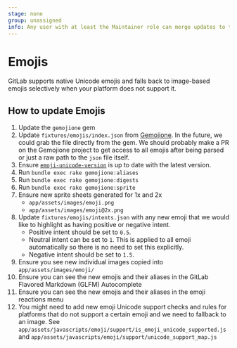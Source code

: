 ```yaml
---
stage: none
group: unassigned
info: Any user with at least the Maintainer role can merge updates to this content. For details, see https://docs.gitlab.com/ee/development/development_processes.html#development-guidelines-review.
---
```


# Emojis

GitLab supports native Unicode emojis and falls back to image-based emojis selectively
when your platform does not support it.

## How to update Emojis

1. Update the `gemojione` gem
1. Update `fixtures/emojis/index.json` from [Gemojione](https://github.com/bonusly/gemojione/blob/master/config/index.json).
   In the future, we could grab the file directly from the gem.
   We should probably make a PR on the Gemojione project to get access to
   all emojis after being parsed or just a raw path to the `json` file itself.
1. Ensure [`emoji-unicode-version`](https://www.npmjs.com/package/emoji-unicode-version)
   is up to date with the latest version.
1. Run `bundle exec rake gemojione:aliases`
1. Run `bundle exec rake gemojione:digests`
1. Run `bundle exec rake gemojione:sprite`
1. Ensure new sprite sheets generated for 1x and 2x
   - `app/assets/images/emoji.png`
   - `app/assets/images/emoji@2x.png`
1. Update `fixtures/emojis/intents.json` with any new emoji that we would like to highlight as having positive or negative intent.
   - Positive intent should be set to `0.5`.
   - Neutral intent can be set to `1`. This is applied to all emoji automatically so there is no need to set this explicitly.
   - Negative intent should be set to `1.5`.
1. Ensure you see new individual images copied into `app/assets/images/emoji/`
1. Ensure you can see the new emojis and their aliases in the GitLab Flavored Markdown (GLFM) Autocomplete
1. Ensure you can see the new emojis and their aliases in the emoji reactions menu
1. You might need to add new emoji Unicode support checks and rules for platforms
   that do not support a certain emoji and we need to fallback to an image.
   See `app/assets/javascripts/emoji/support/is_emoji_unicode_supported.js`
   and `app/assets/javascripts/emoji/support/unicode_support_map.js`

